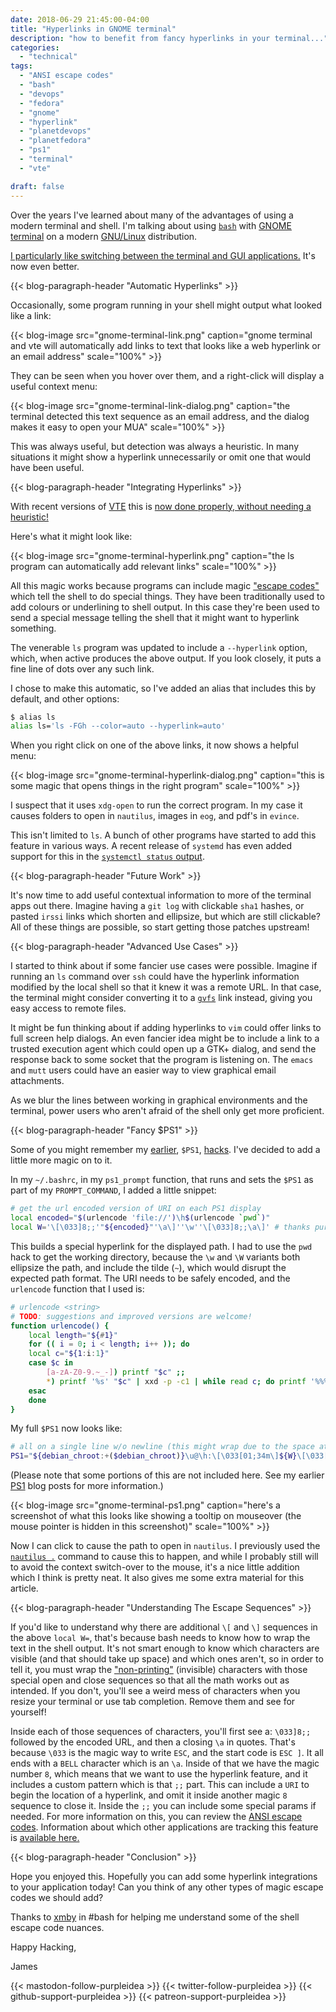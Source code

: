 ```yaml
---
date: 2018-06-29 21:45:00-04:00
title: "Hyperlinks in GNOME terminal"
description: "how to benefit from fancy hyperlinks in your terminal..."
categories:
  - "technical"
tags:
  - "ANSI escape codes"
  - "bash"
  - "devops"
  - "fedora"
  - "gnome"
  - "hyperlink"
  - "planetdevops"
  - "planetfedora"
  - "ps1"
  - "terminal"
  - "vte"

draft: false
---
```


Over the years I've learned about many of the advantages of using a modern
terminal and shell. I'm talking about using [`bash`](https://www.gnu.org/software/bash/)
with [GNOME terminal](https://en.wikipedia.org/wiki/GNOME_Terminal) on a modern
[GNU/Linux](https://getfedora.org/) distribution.

[I particularly like switching between the terminal and GUI applications.](https://purpleidea.com/blog/2013/03/22/running-your-file-manager-from-a-terminal/)
It's now even better.

{{< blog-paragraph-header "Automatic Hyperlinks" >}}

Occasionally, some program running in your shell might output what looked like a
link:

{{< blog-image src="gnome-terminal-link.png" caption="gnome terminal and vte will automatically add links to text that looks like a web hyperlink or an email address" scale="100%" >}}

They can be seen when you hover over them, and a right-click will display a
useful context menu:

{{< blog-image src="gnome-terminal-link-dialog.png" caption="the terminal detected this text sequence as an email address, and the dialog makes it easy to open your MUA" scale="100%" >}}

This was always useful, but detection was always a heuristic. In many situations
it might show a hyperlink unnecessarily or omit one that would have been useful.

{{< blog-paragraph-header "Integrating Hyperlinks" >}}

With recent versions of [VTE](https://github.com/GNOME/vte) this is
[now done properly, without needing a heuristic!](https://github.com/GNOME/vte/commit/c9e7cbabfe2fd682a80dd8938c317e7aed1195f4)

Here's what it might look like:

{{< blog-image src="gnome-terminal-hyperlink.png" caption="the ls program can automatically add relevant links" scale="100%" >}}

All this magic works because programs can include magic ["escape codes"](https://en.wikipedia.org/wiki/ANSI_escape_code)
which tell the shell to do special things. They have been traditionally used to
add colours or underlining to shell output. In this case they're been used to
send a special message telling the shell that it might want to hyperlink
something.

The venerable `ls` program was updated to include a `--hyperlink` option, which,
when active produces the above output. If you look closely, it puts a fine line
of dots over any such link.

I chose to make this automatic, so I've added an alias that includes this by
default, and other options:

```bash
$ alias ls
alias ls='ls -FGh --color=auto --hyperlink=auto'
```

When you right click on one of the above links, it now shows a helpful menu:

{{< blog-image src="gnome-terminal-hyperlink-dialog.png" caption="this is some magic that opens things in the right program" scale="100%" >}}

I suspect that it uses `xdg-open` to run the correct program. In my case it
causes folders to open in `nautilus`, images in `eog`, and pdf's in `evince`.

This isn't limited to `ls`. A bunch of other programs have started to add this
feature in various ways. A recent release of `systemd` has even added support
for this in the [`systemctl status` output](https://lists.freedesktop.org/archives/systemd-devel/2018-June/040879.html).

{{< blog-paragraph-header "Future Work" >}}

It's now time to add useful contextual information to more of the terminal apps
out there. Imagine having a `git log` with clickable `sha1` hashes, or pasted
`irssi` links which shorten and ellipsize, but which are still clickable? All of
these things are possible, so start getting those patches upstream!

{{< blog-paragraph-header "Advanced Use Cases" >}}

I started to think about if some fancier use cases were possible. Imagine if
running an `ls` command over `ssh` could have the hyperlink information modified
by the local shell so that it knew it was a remote URL. In that case, the
terminal might consider converting it to a [`gvfs`](https://en.wikipedia.org/wiki/GVfs)
link instead, giving you easy access to remote files.

It might be fun thinking about if adding hyperlinks to `vim` could offer links
to full screen help dialogs. An even fancier idea might be to include a link to
a trusted execution agent which could open up a GTK+ dialog, and send the
response back to some socket that the program is listening on. The `emacs` and
`mutt` users could have an easier way to view graphical email attachments.

As we blur the lines between working in graphical environments and the terminal,
power users who aren't afraid of the shell only get more proficient.

{{< blog-paragraph-header "Fancy $PS1" >}}

Some of you might remember my [earlier](/blog/2013/10/10/show-current-git-branch-in-ps1-when-branch-is-not-master/),
`$PS1`, [hacks](/blog/2014/01/29/show-the-exit-status-in-your-ps1/). I've
decided to add a little more magic on to it.

In my `~/.bashrc`, in my `ps1_prompt` function, that runs and sets the `$PS1` as
part of my `PROMPT_COMMAND`, I added a little snippet:

```bash
# get the url encoded version of URI on each PS1 display
local encoded="$(urlencode 'file://')\h$(urlencode `pwd`)"
local W='\[\033]8;;'"${encoded}"'\a\]''\w''\[\033]8;;\a\]' # thanks purpleidea!
```

This builds a special hyperlink for the displayed path. I had to use the `pwd`
hack to get the working directory, because the `\w` and `\W` variants both
ellipsize the path, and include the tilde (`~`), which would disrupt the
expected path format. The URI needs to be safely encoded, and the `urlencode`
function that I used is:

```bash
# urlencode <string>
# TODO: suggestions and improved versions are welcome!
function urlencode() {
	local length="${#1}"
	for (( i = 0; i < length; i++ )); do
	local c="${1:i:1}"
	case $c in
		[a-zA-Z0-9.~_-]) printf "$c" ;;
		*) printf '%s' "$c" | xxd -p -c1 | while read c; do printf '%%%s' "$c"; done ;;
	esac
	done
}
```

My full `$PS1` now looks like:

```bash
# all on a single line w/o newline (this might wrap due to the space at the very end)
PS1="${debian_chroot:+($debian_chroot)}\u@\h:\[\033[01;34m\]${W}\[\033[00m\]${ps1_git}${ps1_status} "
```

(Please note that some portions of this are not included here. See my earlier
[PS1](/tags/ps1/) blog posts for more information.)

{{< blog-image src="gnome-terminal-ps1.png" caption="here's a screenshot of what this looks like showing a tooltip on mouseover (the mouse pointer is hidden in this screenshot)" scale="100%" >}}

Now I can click to cause the path to open in `nautilus`. I previously used the
[`nautilus .`](/blog/2013/03/22/running-your-file-manager-from-a-terminal/)
command to cause this to happen, and while I probably still will to avoid the
context switch-over to the mouse, it's a nice little addition which I think is
pretty neat. It also gives me some extra material for this article.

{{< blog-paragraph-header "Understanding The Escape Sequences" >}}

If you'd like to understand why there are additional `\[` and `\]` sequences in
the above `local W=`, that's because bash needs to know how to wrap the text in
the shell output. It's not smart enough to know which characters are visible
(and that should take up space) and which ones aren't, so in order to tell it,
you must wrap the ["non-printing"](https://www.gnu.org/software/bash/manual/bashref.html#Controlling-the-Prompt)
(invisible) characters with those special open and close sequences so that all
the math works out as intended. If you don't, you'll see a weird mess of
characters when you resize your terminal or use tab completion. Remove them and
see for yourself!

Inside each of those sequences of characters, you'll first see a: `\033]8;;`
followed by the encoded URL, and then a closing `\a` in quotes. That's because
`\033` is the magic way to write `ESC`, and the start code is `ESC ]`. It all
ends with a `BELL` character which is an `\a`. Inside of that we have the magic
number `8`, which means that we want to use the hyperlink feature, and it
includes a custom pattern which is that `;;` part. This can include a `URI` to
begin the location of a hyperlink, and omit it inside another magic `8` sequence
to close it. Inside the `;;` you can include some special params if needed. For
more information on this, you can review the
[ANSI escape codes](https://en.wikipedia.org/wiki/ANSI_escape_code). Information
about which other applications are tracking this feature is
[available here.](https://gist.github.com/egmontkob/eb114294efbcd5adb1944c9f3cb5feda)

{{< blog-paragraph-header "Conclusion" >}}

Hope you enjoyed this. Hopefully you can add some hyperlink integrations to your
application today! Can you think of any other types of magic escape codes we
should add?

Thanks to [xmby](http://xmb.ovh/) in #bash for helping me understand some of the
shell escape code nuances.

Happy Hacking,

James

{{< mastodon-follow-purpleidea >}}
{{< twitter-follow-purpleidea >}}
{{< github-support-purpleidea >}}
{{< patreon-support-purpleidea >}}
